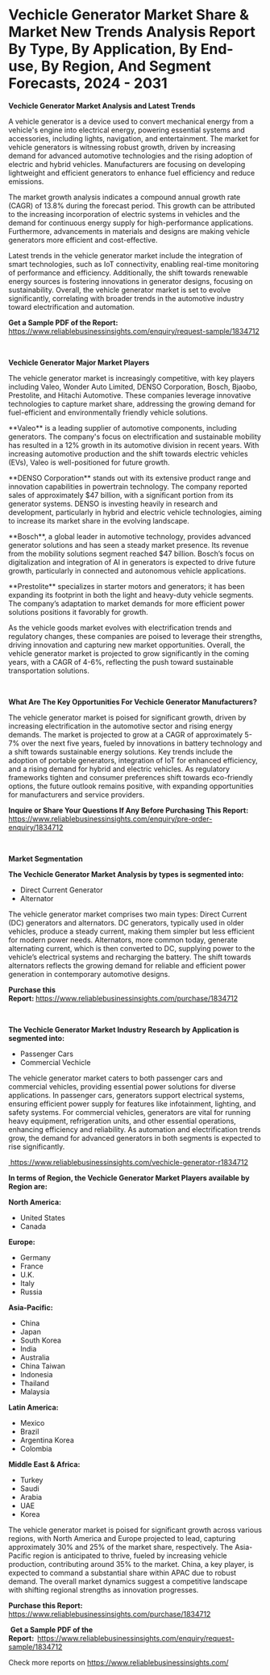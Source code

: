 <p><h1>Vechicle Generator Market Share & Market New Trends Analysis Report By Type, By Application, By End-use, By Region, And Segment Forecasts, 2024 - 2031</h1></p><p><strong>Vechicle Generator Market Analysis and Latest Trends</strong></p>
<p><p>A vehicle generator is a device used to convert mechanical energy from a vehicle's engine into electrical energy, powering essential systems and accessories, including lights, navigation, and entertainment. The market for vehicle generators is witnessing robust growth, driven by increasing demand for advanced automotive technologies and the rising adoption of electric and hybrid vehicles. Manufacturers are focusing on developing lightweight and efficient generators to enhance fuel efficiency and reduce emissions.</p><p>The market growth analysis indicates a compound annual growth rate (CAGR) of 13.8% during the forecast period. This growth can be attributed to the increasing incorporation of electric systems in vehicles and the demand for continuous energy supply for high-performance applications. Furthermore, advancements in materials and designs are making vehicle generators more efficient and cost-effective.</p><p>Latest trends in the vehicle generator market include the integration of smart technologies, such as IoT connectivity, enabling real-time monitoring of performance and efficiency. Additionally, the shift towards renewable energy sources is fostering innovations in generator designs, focusing on sustainability. Overall, the vehicle generator market is set to evolve significantly, correlating with broader trends in the automotive industry toward electrification and automation.</p></p>
<p><strong>Get a Sample PDF of the Report:&nbsp;</strong> <a href="https://www.reliablebusinessinsights.com/enquiry/request-sample/1834712?utm_campaign=1873&utm_medium=2&utm_source=Github&utm_content=ia&utm_term=31122024&utm_id=vechicle-generator">https://www.reliablebusinessinsights.com/enquiry/request-sample/1834712</a></p>
<p>&nbsp;</p>
<p><strong>Vechicle Generator Major Market Players</strong></p>
<p><p>The vehicle generator market is increasingly competitive, with key players including Valeo, Wonder Auto Limited, DENSO Corporation, Bosch, Bjaobo, Prestolite, and Hitachi Automotive. These companies leverage innovative technologies to capture market share, addressing the growing demand for fuel-efficient and environmentally friendly vehicle solutions.</p><p>**Valeo** is a leading supplier of automotive components, including generators. The company's focus on electrification and sustainable mobility has resulted in a 12% growth in its automotive division in recent years. With increasing automotive production and the shift towards electric vehicles (EVs), Valeo is well-positioned for future growth.</p><p>**DENSO Corporation** stands out with its extensive product range and innovation capabilities in powertrain technology. The company reported sales of approximately $47 billion, with a significant portion from its generator systems. DENSO is investing heavily in research and development, particularly in hybrid and electric vehicle technologies, aiming to increase its market share in the evolving landscape.</p><p>**Bosch**, a global leader in automotive technology, provides advanced generator solutions and has seen a steady market presence. Its revenue from the mobility solutions segment reached $47 billion. Bosch’s focus on digitalization and integration of AI in generators is expected to drive future growth, particularly in connected and autonomous vehicle applications.</p><p>**Prestolite** specializes in starter motors and generators; it has been expanding its footprint in both the light and heavy-duty vehicle segments. The company’s adaptation to market demands for more efficient power solutions positions it favorably for growth.</p><p>As the vehicle goods market evolves with electrification trends and regulatory changes, these companies are poised to leverage their strengths, driving innovation and capturing new market opportunities. Overall, the vehicle generator market is projected to grow significantly in the coming years, with a CAGR of 4-6%, reflecting the push toward sustainable transportation solutions.</p></p>
<p>&nbsp;</p>
<p><strong>What Are The Key Opportunities For Vechicle Generator Manufacturers?</strong></p>
<p><p>The vehicle generator market is poised for significant growth, driven by increasing electrification in the automotive sector and rising energy demands. The market is projected to grow at a CAGR of approximately 5-7% over the next five years, fueled by innovations in battery technology and a shift towards sustainable energy solutions. Key trends include the adoption of portable generators, integration of IoT for enhanced efficiency, and a rising demand for hybrid and electric vehicles. As regulatory frameworks tighten and consumer preferences shift towards eco-friendly options, the future outlook remains positive, with expanding opportunities for manufacturers and service providers.</p></p>
<p><strong>Inquire or Share Your Questions If Any Before Purchasing This Report:</strong> <a href="https://www.reliablebusinessinsights.com/enquiry/pre-order-enquiry/1834712?utm_campaign=1873&utm_medium=2&utm_source=Github&utm_content=ia&utm_term=31122024&utm_id=vechicle-generator">https://www.reliablebusinessinsights.com/enquiry/pre-order-enquiry/1834712</a></p>
<p>&nbsp;</p>
<p><strong>Market Segmentation</strong></p>
<p><strong>The Vechicle Generator Market Analysis by types is segmented into:</strong></p>
<p><ul><li>Direct Current Generator</li><li>Alternator</li></ul></p>
<p><p>The vehicle generator market comprises two main types: Direct Current (DC) generators and alternators. DC generators, typically used in older vehicles, produce a steady current, making them simpler but less efficient for modern power needs. Alternators, more common today, generate alternating current, which is then converted to DC, supplying power to the vehicle’s electrical systems and recharging the battery. The shift towards alternators reflects the growing demand for reliable and efficient power generation in contemporary automotive designs.</p></p>
<p><strong>Purchase this Report:&nbsp;</strong><a href="https://www.reliablebusinessinsights.com/purchase/1834712?utm_campaign=1873&utm_medium=2&utm_source=Github&utm_content=ia&utm_term=31122024&utm_id=vechicle-generator">https://www.reliablebusinessinsights.com/purchase/1834712</a></p>
<p>&nbsp;</p>
<p><strong>The Vechicle Generator Market Industry Research by Application is segmented into:</strong></p>
<p><ul><li>Passenger Cars</li><li>Commercial Vechicle</li></ul></p>
<p><p>The vehicle generator market caters to both passenger cars and commercial vehicles, providing essential power solutions for diverse applications. In passenger cars, generators support electrical systems, ensuring efficient power supply for features like infotainment, lighting, and safety systems. For commercial vehicles, generators are vital for running heavy equipment, refrigeration units, and other essential operations, enhancing efficiency and reliability. As automation and electrification trends grow, the demand for advanced generators in both segments is expected to rise significantly.</p></p>
<p><a href="https://www.reliablebusinessinsights.com/vechicle-generator-r1834712?utm_campaign=1873&utm_medium=2&utm_source=Github&utm_content=ia&utm_term=31122024&utm_id=vechicle-generator">&nbsp;https://www.reliablebusinessinsights.com/vechicle-generator-r1834712</a></p>
<p><strong>In terms of Region, the Vechicle Generator Market Players available by Region are:</strong></p>
<p>
    <p> <strong> North America: </strong>
        <ul>
            <li>United States</li>
            <li>Canada</li>
        </ul>
        </p> 
    <p> <strong> Europe: </strong>
        <ul>
            <li>Germany</li>
            <li>France</li>
            <li>U.K.</li>
            <li>Italy</li>
            <li>Russia</li>
        </ul>
        </p> 
    <p> <strong> Asia-Pacific: </strong>
        <ul>
            <li>China</li>
            <li>Japan</li>
            <li>South Korea</li>
            <li>India</li>
            <li>Australia</li>
            <li>China Taiwan</li>
            <li>Indonesia</li>
            <li>Thailand</li>
            <li>Malaysia</li>
        </ul>
        </p> 
    <p> <strong> Latin America: </strong>
        <ul>
            <li>Mexico</li>
            <li>Brazil</li>
            <li>Argentina Korea</li>
            <li>Colombia</li>
        </ul>
        </p> 
    <p> <strong> Middle East & Africa: </strong>
        <ul>
            <li>Turkey</li>
            <li>Saudi</li>
            <li>Arabia</li>
            <li>UAE</li>
            <li>Korea</li>
        </ul>
    </p>
    </p>
<p><p>The vehicle generator market is poised for significant growth across various regions, with North America and Europe projected to lead, capturing approximately 30% and 25% of the market share, respectively. The Asia-Pacific region is anticipated to thrive, fueled by increasing vehicle production, contributing around 35% to the market. China, a key player, is expected to command a substantial share within APAC due to robust demand. The overall market dynamics suggest a competitive landscape with shifting regional strengths as innovation progresses.</p></p>
<p><strong>Purchase this Report: </strong><a href="https://www.reliablebusinessinsights.com/purchase/1834712?utm_campaign=1873&utm_medium=2&utm_source=Github&utm_content=ia&utm_term=31122024&utm_id=vechicle-generator">https://www.reliablebusinessinsights.com/purchase/1834712</a></p>
<p>&nbsp;<strong>Get a Sample PDF of the Report:&nbsp;&nbsp;</strong><a href="https://www.reliablebusinessinsights.com/enquiry/request-sample/1834712?utm_campaign=1873&utm_medium=2&utm_source=Github&utm_content=ia&utm_term=31122024&utm_id=vechicle-generator">https://www.reliablebusinessinsights.com/enquiry/request-sample/1834712</a></p>
<p><strong></strong></p>
<p>Check more reports on <a href="https://www.reliablebusinessinsights.com/?utm_campaign=1873&utm_medium=2&utm_source=Github&utm_content=ia&utm_term=31122024&utm_id=vechicle-generator">https://www.reliablebusinessinsights.com/</a></p>